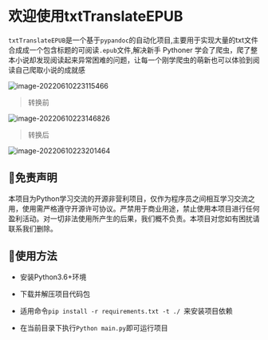 # 欢迎使用txtTranslateEPUB

`txtTranslateEPUB`是一个基于`pypandoc`的自动化项目,主要用于实现大量的txt文件合成成一个包含标题的可阅读`.epub`文件,解决新手 Pythoner 学会了爬虫，爬了整本小说却发现阅读起来异常困难的问题，让每一个刚学爬虫的萌新也可以体验到阅读自己爬取小说的成就感

![image-20220610223115466](https://pic.imgdb.cn/item/62a355d209475431298fca96.png)

> 转换前

![image-20220610223146826](https://pic.imgdb.cn/item/62a355ec09475431298ff4bd.png)

> 转换后

![image-20220610223201464](https://pic.imgdb.cn/item/62a355fe0947543129902ae2.png)

## 📃免责声明

本项目为Python学习交流的开源非营利项目，仅作为程序员之间相互学习交流之用，使用需严格遵守开源许可协议。严禁用于商业用途，禁止使用本项目进行任何盈利活动。对一切非法使用所产生的后果，我们概不负责。本项目对您如有困扰请联系我们删除。

## 📗使用方法

- 安装Python3.6+环境

- 下载并解压项目代码包
- 适用命令`pip install -r requirements.txt -t ./ `来安装项目依赖
- 在当前目录下执行`Python main.py`即可运行项目